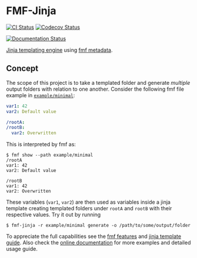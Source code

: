 # FMF-Jinja

[![CI Status][ci-badge]][ci-link]
[![Codecov Status][codecov-badge]][codecov-link]

[![Documentation Status][rtd-badge]][rtd-link]

<!-- SPHINX-START -->

[Jinja templating engine][jinja] using [fmf metadata][fmf].

## Concept

The scope of this project is to take a templated folder and generate *multiple* output
folders with relation to one another. Consider the following fmf file example in
[`example/minimal`]:

```yaml
var1: 42
var2: Default value

/rootA:
/rootB:
  var2: Overwritten
```

This is interpreted by fmf as:

```console
$ fmf show --path example/minimal
/rootA
var1: 42
var2: Default value

/rootB
var1: 42
var2: Overwritten
```

These variables (`var1`, `var2`) are then used as variables inside a jinja template
creating templated folders under `rootA` and `rootB` with their respective values. Try
it out by running

```console
$ fmf-jinja -r example/minimal generate -o /path/to/some/output/folder
```

<!-- SPHINX-END -->

To appreciate the full capabilities see the [fmf features] and [jinja template guide].
Also check the [online documentation] for more examples and detailed usage guide.

[ci-badge]: https://github.com/LecrisUT/fmf-jinja/actions/workflows/ci.yaml/badge.svg?branch=main&event=push
[ci-link]: https://github.com/LecrisUT/fmf-jinja/actions?query=branch%3Amain+event%3Apush
[codecov-badge]: https://codecov.io/gh/LecrisUT/fmf-jinja/graph/badge.svg?token=WCTLWU6M2O
[codecov-link]: https://codecov.io/gh/LecrisUT/fmf-jinja
[fmf]: https://fmf.readthedocs.io
[fmf features]: https://fmf.readthedocs.io/en/stable/features.html
[jinja]: https://jinja.palletsprojects.com
[jinja template guide]: https://jinja.palletsprojects.com/en/stable/templates/
[online documentation]: https://fmf-jinja.readthedocs.io/
[rtd-badge]: https://readthedocs.org/projects/fmf-jinja/badge/?version=latest
[rtd-link]: https://fmf-jinja.readthedocs.io/en/latest/?badge=latest
[`example/minimal`]: example/minimal
